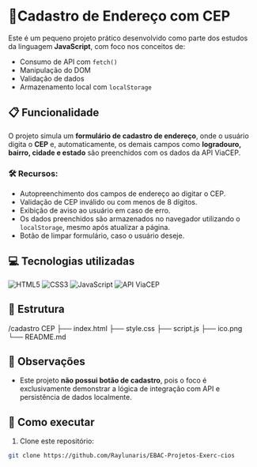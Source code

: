 # 📝Cadastro de Endereço com CEP

Este é um pequeno projeto prático desenvolvido como parte dos estudos da linguagem **JavaScript**, com foco nos conceitos de:

- Consumo de API com `fetch()`
- Manipulação do DOM
- Validação de dados
- Armazenamento local com `localStorage`

## 📋 Funcionalidade

O projeto simula um **formulário de cadastro de endereço**, onde o usuário digita o **CEP** e, automaticamente, os demais campos como **logradouro, bairro, cidade e estado** são preenchidos com os dados da API ViaCEP.

### 🛠️ Recursos:

- Autopreenchimento dos campos de endereço ao digitar o CEP.
- Validação de CEP inválido ou com menos de 8 dígitos.
- Exibição de aviso ao usuário em caso de erro.
- Os dados preenchidos são armazenados no navegador utilizando o `localStorage`, mesmo após atualizar a página.
- Botão de limpar formulário, caso o usuário deseje.

## 💻 Tecnologias utilizadas

![HTML5](https://img.shields.io/badge/HTML5-E34F26?style=for-the-badge&logo=html5&logoColor=white)
![CSS3](https://img.shields.io/badge/CSS3-1572B6?style=for-the-badge&logo=css3&logoColor=white)
![JavaScript](https://img.shields.io/badge/JavaScript-F7DF1E?style=for-the-badge&logo=javascript&logoColor=black)
![API ViaCEP](https://img.shields.io/badge/API_ViaCEP-darkblue?style=for-the-badge&logo=data%3Aimage%2Fsvg%2Bxml%3Bbase64%2CPHN2ZyB2aWV3Qm94PSIwIDAgMjQgMjQiIHhtbG5zPSJodHRwOi8vd3d3LnczLm9yZy8yMDAwL3N2ZyI%2BPHBhdGggZD0iTTEyIDJjNS41MjMgMCAxMCA0LjQ3NyAxMCAxMHMtNC40NzcgMTAtMTAgMTAtMTAtNC40NzctMTAtMTBjMC01LjUyMyA0LjQ3Ny0xMCAxMC0xMFptMCAyYy00LjQxOCAwLTggMy41ODItOCA4czMuNTgyIDggOCA4IDgtMy41ODIgOC04LTMuNTgyLTgtOC04em0wIDJjMi4yMDkgMCA0IDEuNzkgNCA0cy0xLjc5IDQtNCA0LTQtMS43OS00LTRzMS43OS00IDQtNHoiIGZpbGw9IiNGRkZGRkYiLz48L3N2Zz4%3D&logoColor=white)

## 📁 Estrutura

/cadastro CEP
├── index.html
├── style.css
├── script.js
├── ico.png
└── README.md

## 📌 Observações

- Este projeto **não possui botão de cadastro**, pois o foco é exclusivamente demonstrar a lógica de integração com API e persistência de dados localmente.

## 🚀 Como executar

1. Clone este repositório:
```bash
git clone https://github.com/Raylunaris/EBAC-Projetos-Exerc-cios
